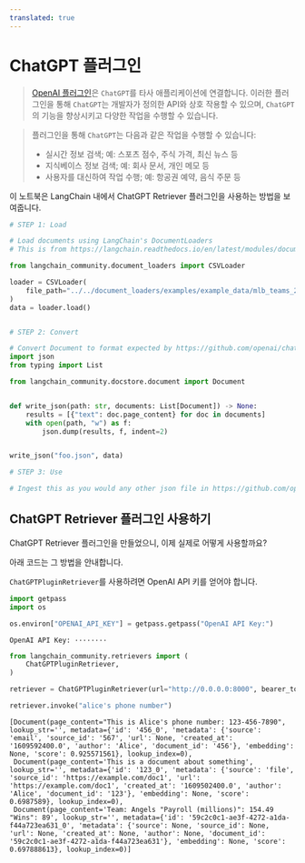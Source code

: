 ```yaml
---
translated: true
---
```


# ChatGPT 플러그인

>[OpenAI 플러그인](https://platform.openai.com/docs/plugins/introduction)은 `ChatGPT`를 타사 애플리케이션에 연결합니다. 이러한 플러그인을 통해 `ChatGPT`는 개발자가 정의한 API와 상호 작용할 수 있으며, `ChatGPT`의 기능을 향상시키고 다양한 작업을 수행할 수 있습니다.

>플러그인을 통해 `ChatGPT`는 다음과 같은 작업을 수행할 수 있습니다:
>- 실시간 정보 검색; 예: 스포츠 점수, 주식 가격, 최신 뉴스 등
>- 지식베이스 정보 검색; 예: 회사 문서, 개인 메모 등
>- 사용자를 대신하여 작업 수행; 예: 항공권 예약, 음식 주문 등

이 노트북은 LangChain 내에서 ChatGPT Retriever 플러그인을 사용하는 방법을 보여줍니다.

```python
# STEP 1: Load

# Load documents using LangChain's DocumentLoaders
# This is from https://langchain.readthedocs.io/en/latest/modules/document_loaders/examples/csv.html

from langchain_community.document_loaders import CSVLoader

loader = CSVLoader(
    file_path="../../document_loaders/examples/example_data/mlb_teams_2012.csv"
)
data = loader.load()


# STEP 2: Convert

# Convert Document to format expected by https://github.com/openai/chatgpt-retrieval-plugin
import json
from typing import List

from langchain_community.docstore.document import Document


def write_json(path: str, documents: List[Document]) -> None:
    results = [{"text": doc.page_content} for doc in documents]
    with open(path, "w") as f:
        json.dump(results, f, indent=2)


write_json("foo.json", data)

# STEP 3: Use

# Ingest this as you would any other json file in https://github.com/openai/chatgpt-retrieval-plugin/tree/main/scripts/process_json
```

## ChatGPT Retriever 플러그인 사용하기

ChatGPT Retriever 플러그인을 만들었으니, 이제 실제로 어떻게 사용할까요?

아래 코드는 그 방법을 안내합니다.

`ChatGPTPluginRetriever`를 사용하려면 OpenAI API 키를 얻어야 합니다.

```python
import getpass
import os

os.environ["OPENAI_API_KEY"] = getpass.getpass("OpenAI API Key:")
```

```output
OpenAI API Key: ········
```

```python
from langchain_community.retrievers import (
    ChatGPTPluginRetriever,
)
```

```python
retriever = ChatGPTPluginRetriever(url="http://0.0.0.0:8000", bearer_token="foo")
```

```python
retriever.invoke("alice's phone number")
```

```output
[Document(page_content="This is Alice's phone number: 123-456-7890", lookup_str='', metadata={'id': '456_0', 'metadata': {'source': 'email', 'source_id': '567', 'url': None, 'created_at': '1609592400.0', 'author': 'Alice', 'document_id': '456'}, 'embedding': None, 'score': 0.925571561}, lookup_index=0),
 Document(page_content='This is a document about something', lookup_str='', metadata={'id': '123_0', 'metadata': {'source': 'file', 'source_id': 'https://example.com/doc1', 'url': 'https://example.com/doc1', 'created_at': '1609502400.0', 'author': 'Alice', 'document_id': '123'}, 'embedding': None, 'score': 0.6987589}, lookup_index=0),
 Document(page_content='Team: Angels "Payroll (millions)": 154.49 "Wins": 89', lookup_str='', metadata={'id': '59c2c0c1-ae3f-4272-a1da-f44a723ea631_0', 'metadata': {'source': None, 'source_id': None, 'url': None, 'created_at': None, 'author': None, 'document_id': '59c2c0c1-ae3f-4272-a1da-f44a723ea631'}, 'embedding': None, 'score': 0.697888613}, lookup_index=0)]
```
